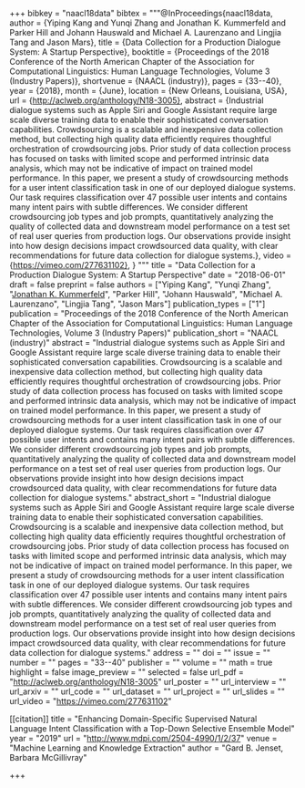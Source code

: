 +++
bibkey = "naacl18data"
bibtex = """@InProceedings{naacl18data,
  author    = {Yiping Kang and Yunqi Zhang and Jonathan K. Kummerfeld and Parker Hill and Johann Hauswald and Michael A. Laurenzano and Lingjia Tang and Jason Mars},
  title     = {Data Collection for a Production Dialogue System: A Startup Perspective},
  booktitle = {Proceedings of the 2018 Conference of the North American Chapter of the Association for Computational Linguistics: Human Language Technologies, Volume 3 (Industry Papers)},
  shortvenue = {NAACL (industry)},
  pages     = {33--40},
  year      = {2018},
  month     = {June},
  location  = {New Orleans, Louisiana, USA},
  url       = {http://aclweb.org/anthology/N18-3005},
  abstract  = {Industrial dialogue systems such as Apple Siri and Google Assistant require large scale diverse training data to enable their sophisticated conversation capabilities. Crowdsourcing is a scalable and inexpensive data collection method, but collecting high quality data efficiently requires thoughtful orchestration of crowdsourcing jobs. Prior study of data collection process has focused on tasks with limited scope and performed intrinsic data analysis, which may not be indicative of impact on trained model performance. In this paper, we present a study of crowdsourcing methods for a user intent classification task in one of our deployed dialogue systems. Our task requires classification over 47 possible user intents and contains many intent pairs with subtle differences. We consider different crowdsourcing job types and job prompts, quantitatively analyzing the quality of collected data and downstream model performance on a test set of real user queries from production logs. Our observations provide insight into how design decisions impact crowdsourced data quality, with clear recommendations for future data collection for dialogue systems.},
  video     = {https://vimeo.com/277631102},
}
"""
title = "Data Collection for a Production Dialogue System: A Startup Perspective"
date = "2018-06-01"
draft = false
preprint = false
authors = ["Yiping Kang", "Yunqi Zhang", "<span style='text-decoration:underline;'>Jonathan K. Kummerfeld</span>", "Parker Hill", "Johann Hauswald", "Michael A. Laurenzano", "Lingjia Tang", "Jason Mars"]
publication_types = ["1"]
publication = "Proceedings of the 2018 Conference of the North American Chapter of the Association for Computational Linguistics: Human Language Technologies, Volume 3 (Industry Papers)"
publication_short = "NAACL (industry)"
abstract = "Industrial dialogue systems such as Apple Siri and Google Assistant require large scale diverse training data to enable their sophisticated conversation capabilities. Crowdsourcing is a scalable and inexpensive data collection method, but collecting high quality data efficiently requires thoughtful orchestration of crowdsourcing jobs. Prior study of data collection process has focused on tasks with limited scope and performed intrinsic data analysis, which may not be indicative of impact on trained model performance. In this paper, we present a study of crowdsourcing methods for a user intent classification task in one of our deployed dialogue systems. Our task requires classification over 47 possible user intents and contains many intent pairs with subtle differences. We consider different crowdsourcing job types and job prompts, quantitatively analyzing the quality of collected data and downstream model performance on a test set of real user queries from production logs. Our observations provide insight into how design decisions impact crowdsourced data quality, with clear recommendations for future data collection for dialogue systems."
abstract_short = "Industrial dialogue systems such as Apple Siri and Google Assistant require large scale diverse training data to enable their sophisticated conversation capabilities. Crowdsourcing is a scalable and inexpensive data collection method, but collecting high quality data efficiently requires thoughtful orchestration of crowdsourcing jobs. Prior study of data collection process has focused on tasks with limited scope and performed intrinsic data analysis, which may not be indicative of impact on trained model performance. In this paper, we present a study of crowdsourcing methods for a user intent classification task in one of our deployed dialogue systems. Our task requires classification over 47 possible user intents and contains many intent pairs with subtle differences. We consider different crowdsourcing job types and job prompts, quantitatively analyzing the quality of collected data and downstream model performance on a test set of real user queries from production logs. Our observations provide insight into how design decisions impact crowdsourced data quality, with clear recommendations for future data collection for dialogue systems."
address = ""
doi = ""
issue = ""
number = ""
pages = "33--40"
publisher = ""
volume = ""
math = true
highlight = false
image_preview = ""
selected = false
url_pdf = "http://aclweb.org/anthology/N18-3005"
url_poster = ""
url_interview = ""
url_arxiv = ""
url_code = ""
url_dataset = ""
url_project = ""
url_slides = ""
url_video = "https://vimeo.com/277631102"

[[citation]]
title = "Enhancing Domain-Specific Supervised Natural Language Intent Classification with a Top-Down Selective Ensemble Model"
year = "2019"
url = "http://www.mdpi.com/2504-4990/1/2/37"
venue = "Machine Learning and Knowledge Extraction"
author = "Gard B. Jenset, Barbara McGillivray"


+++